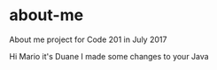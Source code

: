 # about-me
About me project for Code 201 in July 2017

Hi Mario it's Duane I made some changes to your Java
